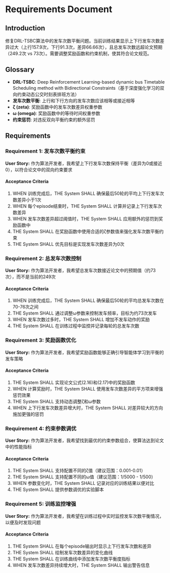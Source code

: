 # Requirements Document

## Introduction

修复DRL-TSBC算法中的发车次数平衡问题。当前训练结果显示上下行发车次数差异过大（上行157.9次，下行91.3次，差异66.66次），且总发车次数远超论文预期（249.2次 vs 73次）。需要调整奖励函数和约束机制，使其符合论文规范。

## Glossary

- **DRL-TSBC**: Deep Reinforcement Learning-based dynamic bus Timetable Scheduling method with Bidirectional Constraints（基于深度强化学习的双向约束动态公交时刻表排班方法）
- **发车次数平衡**: 上行和下行方向的发车次数应该相等或接近相等
- **ζ (zeta)**: 奖励函数中的发车次数差异权重参数
- **ω (omega)**: 奖励函数中的等待时间权重参数
- **约束惩罚**: 对违反双向平衡约束的额外惩罚

## Requirements

### Requirement 1: 发车次数平衡约束

**User Story:** 作为算法开发者，我希望上下行发车次数保持平衡（差异为0或接近0），以符合论文中的双向约束要求

#### Acceptance Criteria

1. WHEN 训练完成后，THE System SHALL 确保最后50轮的平均上下行发车次数差异小于1次
2. WHEN 每个episode结束时，THE System SHALL 计算并记录上下行发车次数差异
3. WHEN 发车次数差异超过阈值时，THE System SHALL 应用额外的惩罚到奖励函数中
4. THE System SHALL 在奖励函数中使用合适的ζ参数值来强化发车次数平衡约束
5. THE System SHALL 优先目标是实现发车次数差异为0次

### Requirement 2: 总发车次数控制

**User Story:** 作为算法开发者，我希望总发车次数接近论文中的预期值（约73次），而不是当前的249次

#### Acceptance Criteria

1. WHEN 训练完成后，THE System SHALL 确保最后50轮的平均总发车次数在70-76次之间
2. THE System SHALL 通过调整ω参数来控制发车频率，目标为约73次发车
3. WHEN 发车次数过多时，THE System SHALL 增加不发车动作的奖励
4. THE System SHALL 在训练过程中监控并记录每轮的总发车次数

### Requirement 3: 奖励函数优化

**User Story:** 作为算法开发者，我希望奖励函数能够正确引导智能体学习到平衡的发车策略

#### Acceptance Criteria

1. THE System SHALL 实现论文公式(2.16)和(2.17)中的奖励函数
2. WHEN 计算奖励时，THE System SHALL 使用发车次数差异的平方项来增强惩罚效果
3. THE System SHALL 支持动态调整ζ和ω参数
4. WHEN 上下行发车次数差异增大时，THE System SHALL 对差异较大的方向施加更强的惩罚

### Requirement 4: 约束参数调优

**User Story:** 作为算法开发者，我希望找到最优的约束参数组合，使算法达到论文中的性能指标

#### Acceptance Criteria

1. THE System SHALL 支持配置不同的ζ值（建议范围：0.001-0.01）
2. THE System SHALL 支持配置不同的ω值（建议范围：1/5000 - 1/500）
3. WHEN 参数变化时，THE System SHALL 记录对应的训练结果以便对比
4. THE System SHALL 提供参数调优的实验脚本

### Requirement 5: 训练监控增强

**User Story:** 作为算法开发者，我希望在训练过程中实时监控发车次数平衡情况，以便及时发现问题

#### Acceptance Criteria

1. THE System SHALL 在每个episode输出时显示上下行发车次数和差异
2. THE System SHALL 绘制发车次数差异的变化曲线
3. THE System SHALL 在训练曲线中添加发车次数平衡度指标
4. WHEN 发车次数差异持续增大时，THE System SHALL 输出警告信息
